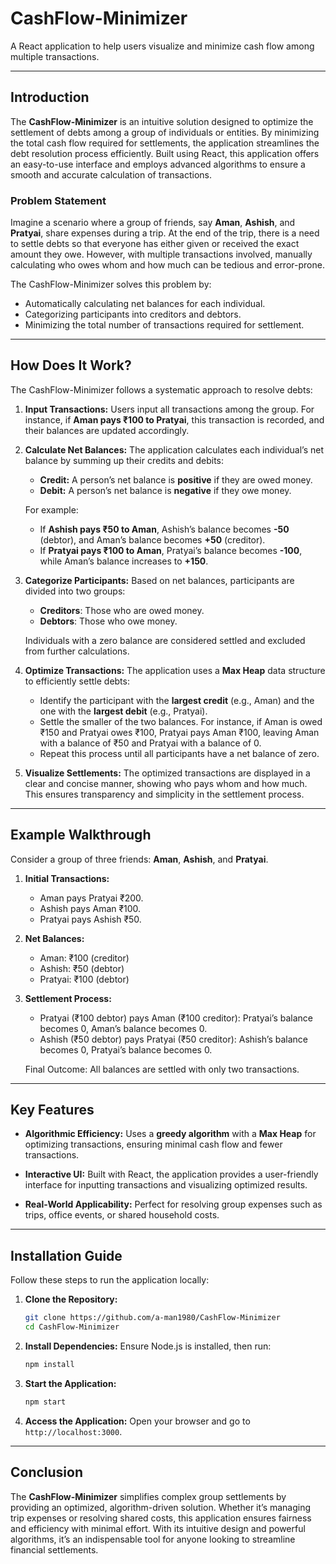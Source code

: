 # CashFlow-Minimizer

A React application to help users visualize and minimize cash flow among multiple transactions.

---

## Introduction

The **CashFlow-Minimizer** is an intuitive solution designed to optimize the settlement of debts among a group of individuals or entities. By minimizing the total cash flow required for settlements, the application streamlines the debt resolution process efficiently. Built using React, this application offers an easy-to-use interface and employs advanced algorithms to ensure a smooth and accurate calculation of transactions.

### Problem Statement
Imagine a scenario where a group of friends, say **Aman**, **Ashish**, and **Pratyai**, share expenses during a trip. At the end of the trip, there is a need to settle debts so that everyone has either given or received the exact amount they owe. However, with multiple transactions involved, manually calculating who owes whom and how much can be tedious and error-prone. 

The CashFlow-Minimizer solves this problem by:
- Automatically calculating net balances for each individual.
- Categorizing participants into creditors and debtors.
- Minimizing the total number of transactions required for settlement.

---

## How Does It Work?

The CashFlow-Minimizer follows a systematic approach to resolve debts:

1. **Input Transactions:**
   Users input all transactions among the group. For instance, if **Aman pays ₹100 to Pratyai**, this transaction is recorded, and their balances are updated accordingly.

2. **Calculate Net Balances:**
   The application calculates each individual’s net balance by summing up their credits and debits:
   - **Credit:** A person’s net balance is **positive** if they are owed money.
   - **Debit:** A person’s net balance is **negative** if they owe money.

   For example:
   - If **Ashish pays ₹50 to Aman**, Ashish’s balance becomes **-50** (debtor), and Aman’s balance becomes **+50** (creditor).
   - If **Pratyai pays ₹100 to Aman**, Pratyai’s balance becomes **-100**, while Aman’s balance increases to **+150**.

3. **Categorize Participants:**
   Based on net balances, participants are divided into two groups:
   - **Creditors**: Those who are owed money.
   - **Debtors**: Those who owe money.

   Individuals with a zero balance are considered settled and excluded from further calculations.

4. **Optimize Transactions:**
   The application uses a **Max Heap** data structure to efficiently settle debts:
   - Identify the participant with the **largest credit** (e.g., Aman) and the one with the **largest debit** (e.g., Pratyai).
   - Settle the smaller of the two balances. For instance, if Aman is owed ₹150 and Pratyai owes ₹100, Pratyai pays Aman ₹100, leaving Aman with a balance of ₹50 and Pratyai with a balance of 0.
   - Repeat this process until all participants have a net balance of zero.

5. **Visualize Settlements:**
   The optimized transactions are displayed in a clear and concise manner, showing who pays whom and how much. This ensures transparency and simplicity in the settlement process.

---

## Example Walkthrough

Consider a group of three friends: **Aman**, **Ashish**, and **Pratyai**.

1. **Initial Transactions:**
   - Aman pays Pratyai ₹200.
   - Ashish pays Aman ₹100.
   - Pratyai pays Ashish ₹50.

2. **Net Balances:**
   - Aman: ₹100 (creditor)
   - Ashish: ₹50 (debtor)
   - Pratyai: ₹100 (debtor)

3. **Settlement Process:**
   - Pratyai (₹100 debtor) pays Aman (₹100 creditor): Pratyai’s balance becomes 0, Aman’s balance becomes 0.
   - Ashish (₹50 debtor) pays Pratyai (₹50 creditor): Ashish’s balance becomes 0, Pratyai’s balance becomes 0.

   Final Outcome: All balances are settled with only two transactions.

---

## Key Features

- **Algorithmic Efficiency:**
  Uses a **greedy algorithm** with a **Max Heap** for optimizing transactions, ensuring minimal cash flow and fewer transactions.

- **Interactive UI:**
  Built with React, the application provides a user-friendly interface for inputting transactions and visualizing optimized results.

- **Real-World Applicability:**
  Perfect for resolving group expenses such as trips, office events, or shared household costs.

---

## Installation Guide

Follow these steps to run the application locally:

1. **Clone the Repository:**
   ```bash
   git clone https://github.com/a-man1980/CashFlow-Minimizer
   cd CashFlow-Minimizer
   ```

2. **Install Dependencies:**
   Ensure Node.js is installed, then run:
   ```bash
   npm install
   ```

3. **Start the Application:**
   ```bash
   npm start
   ```

4. **Access the Application:**
   Open your browser and go to `http://localhost:3000`.

---

## Conclusion

The **CashFlow-Minimizer** simplifies complex group settlements by providing an optimized, algorithm-driven solution. Whether it’s managing trip expenses or resolving shared costs, this application ensures fairness and efficiency with minimal effort. With its intuitive design and powerful algorithms, it’s an indispensable tool for anyone looking to streamline financial settlements.

